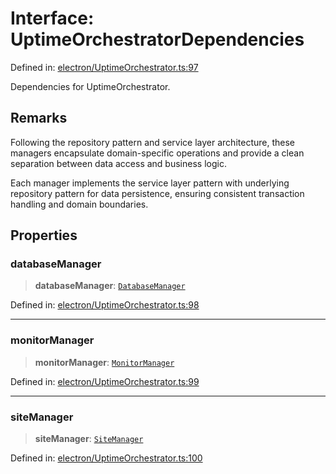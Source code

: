 # Interface: UptimeOrchestratorDependencies

Defined in: [electron/UptimeOrchestrator.ts:97](https://github.com/Nick2bad4u/Uptime-Watcher/blob/dca5483e793478722cd3e6e125cafcec5fc771f0/electron/UptimeOrchestrator.ts#L97)

Dependencies for UptimeOrchestrator.

## Remarks

Following the repository pattern and service layer architecture,
these managers encapsulate domain-specific operations and provide
a clean separation between data access and business logic.

Each manager implements the service layer pattern with underlying
repository pattern for data persistence, ensuring consistent
transaction handling and domain boundaries.

## Properties

### databaseManager

> **databaseManager**: [`DatabaseManager`](../../managers/DatabaseManager/classes/DatabaseManager.md)

Defined in: [electron/UptimeOrchestrator.ts:98](https://github.com/Nick2bad4u/Uptime-Watcher/blob/dca5483e793478722cd3e6e125cafcec5fc771f0/electron/UptimeOrchestrator.ts#L98)

***

### monitorManager

> **monitorManager**: [`MonitorManager`](../../managers/MonitorManager/classes/MonitorManager.md)

Defined in: [electron/UptimeOrchestrator.ts:99](https://github.com/Nick2bad4u/Uptime-Watcher/blob/dca5483e793478722cd3e6e125cafcec5fc771f0/electron/UptimeOrchestrator.ts#L99)

***

### siteManager

> **siteManager**: [`SiteManager`](../../managers/SiteManager/classes/SiteManager.md)

Defined in: [electron/UptimeOrchestrator.ts:100](https://github.com/Nick2bad4u/Uptime-Watcher/blob/dca5483e793478722cd3e6e125cafcec5fc771f0/electron/UptimeOrchestrator.ts#L100)

